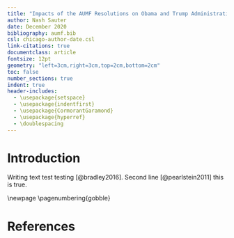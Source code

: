 ```yaml
---
title: "Impacts of the AUMF Resolutions on Obama and Trump Administration Foreign Policy"
author: Nash Sauter
date: December 2020
bibliography: aumf.bib
csl: chicago-author-date.csl
link-citations: true
documentclass: article
fontsize: 12pt
geometry: "left=3cm,right=3cm,top=2cm,bottom=2cm"
toc: false
number_sections: true
indent: true
header-includes:
  - \usepackage{setspace}
  - \usepackage{indentfirst}
  - \usepackage{CormorantGaramond}
  - \usepackage{hyperref}
  - \doublespacing
---
```


# Introduction
Writing text test testing [@bradley2016].
Second line [@pearlstein2011] this is true.

\newpage
\pagenumbering{gobble}
# References
